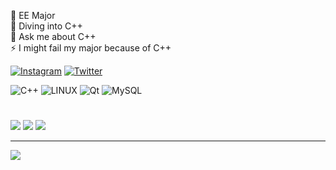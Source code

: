 🔭 EE Major<br>🌱 Diving into C++<br>💬 Ask me about C++<br>⚡ I might fail my major because of C++


[![Instagram](https://img.shields.io/badge/Instagram-%23E4405F.svg?logo=Instagram&logoColor=white)](https://instagram.com/theintjengineer) [![Twitter](https://img.shields.io/badge/Twitter-%231DA1F2.svg?logo=Twitter&logoColor=white)](https://twitter.com/theintjengineer) 

![C++](https://img.shields.io/badge/C%2B%2B-20%7C23-blue) ![LINUX](https://img.shields.io/badge/Linux-FCC624?style=plastic&logo=linux&logoColor=black) ![Qt](https://img.shields.io/badge/Qt-%23217346.svg?style=plastic&logo=Qt&logoColor=white) ![MySQL](https://img.shields.io/badge/mysql-%2300f.svg?style=plastic&logo=mysql&logoColor=white)
#  
![](https://github-readme-stats.vercel.app/api?username=kelarov&theme=dark&hide_border=false&include_all_commits=false&count_private=false)
![](https://github-readme-streak-stats.herokuapp.com/?user=kelarov&theme=dark&hide_border=false)
![](https://github-readme-stats.vercel.app/api/top-langs/?username=kelarov&theme=dark&hide_border=false&include_all_commits=false&count_private=false&layout=compact)

---
[![](https://visitcount.itsvg.in/api?id=kelarov&icon=5&color=9)](https://visitcount.itsvg.in)

<!-- Proudly created with GPRM ( https://gprm.itsvg.in ) -->
